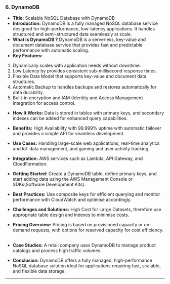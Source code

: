 ### 6. DynamoDB


* **Title:** Scalable NoSQL Database with DynamoDB
&nbsp;
* **Introduction:**
DynamoDB is a fully managed NoSQL database service designed for high-performance, low-latency applications. It handles structured and semi-structured data seamlessly at scale.
&nbsp;
* **What is DynamoDB ?**
DynamoDB is a serverless, key-value and document database service that provides fast and predictable performance with automatic scaling.
&nbsp;
* **Key Features:**
1. Dynamically scales with application needs without downtime.
2. Low Latency by provides consistent sub-millisecond response times.
3. Flexible Data Model that supports key-value and document data structures.
4. Automatic Backup to handles backups and restores automatically for data durability.
5. Built-in encryption and IAM (Identity and Access Managemen) integration for access control.
&nbsp;
* **How It Works:**
Data is stored in tables with primary keys, and secondary indexes can be added for enhanced query capabilities.
&nbsp;
* **Benefits:**
High Availability with 99.999% uptime with automatic failover and provides a simple API for seamless development.
&nbsp;
* **Use Cases:**
Handling large-scale web applications, real-time analytics and IoT data management, and gaming and user activity tracking.
&nbsp;

* **Integration:**
AWS services such as Lambda, API Gateway, and CloudFormation.
&nbsp;
* **Getting Started:**
Create a DynamoDB table, define primary keys, and start adding data using the AWS Management Console or SDKs(Software Development Kits).
&nbsp;
* **Best Practices:**
Use composite keys for efficient querying and monitor performance with CloudWatch and optimise accordingly.
&nbsp;
* **Challenges and Solutions:**
High Cost for Large Datasets, therefore use appropriate table design and indexes to minimise costs.
&nbsp;
* **Pricing Overview:**
Pricing is based on provisioned capacity or on-demand requests, with options for reserved capacity for cost efficiency.
&nbsp;
* **Case Studies:**
A retail company uses DynamoDB to manage product catalogs and process high traffic volumes.
&nbsp;
* **Conclusion:**
DynamoDB offers a fully managed, high-performance NoSQL database solution ideal for applications requiring fast, scalable, and flexible data storage.
****